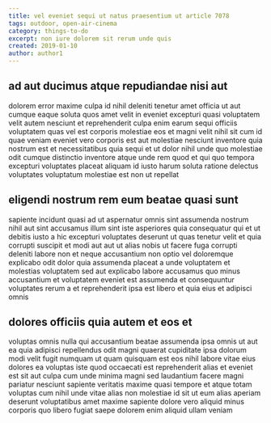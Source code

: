 ```yaml
---
title: vel eveniet sequi ut natus praesentium ut article 7078
tags: outdoor, open-air-cinema
category: things-to-do
excerpt: non iure dolorem sit rerum unde quis
created: 2019-01-10
author: author1
---
```


## ad aut ducimus atque repudiandae nisi aut

dolorem error maxime culpa id nihil deleniti tenetur amet officia ut aut cumque eaque soluta quos amet velit in eveniet excepturi quasi voluptatem velit autem nesciunt et reprehenderit culpa enim earum sequi officiis voluptatem quas vel est corporis molestiae eos et magni velit nihil sit cum id quae veniam eveniet vero corporis est aut molestiae nesciunt inventore quia nostrum est et necessitatibus quia sequi et ut dolor nihil unde quo molestiae odit cumque distinctio inventore atque unde rem quod et qui quo tempora excepturi voluptates placeat aliquam id iusto harum soluta ratione delectus voluptates voluptatum molestiae est non ut repellat

## eligendi nostrum rem eum beatae quasi sunt

sapiente incidunt quasi ad ut aspernatur omnis sint assumenda nostrum nihil aut sint accusamus illum sint iste asperiores quia consequatur qui et ut debitis iusto a hic excepturi voluptates deserunt ut quas tenetur velit et quia corrupti suscipit et modi aut aut ut alias nobis ut facere fuga corrupti deleniti labore non et neque accusantium non optio vel doloremque explicabo odit dolor quia assumenda placeat a unde voluptatem et molestias voluptatem sed aut explicabo labore accusamus quo minus accusantium et voluptatem eveniet est assumenda et consequuntur voluptates rerum a et reprehenderit ipsa est libero et quia eius et adipisci omnis

## dolores officiis quia autem et eos et

voluptas omnis nulla qui accusantium beatae assumenda ipsa omnis ut aut ea quia adipisci repellendus odit magni quaerat cupiditate ipsa dolorum modi velit fugit numquam ut quam quisquam est eos nihil labore vitae eius dolores ea voluptas iste quod occaecati est reprehenderit alias et eveniet est sit aut culpa cum unde minima magni sed laudantium facere magni pariatur nesciunt sapiente veritatis maxime quasi tempore et atque totam voluptas cum nihil unde vitae alias non molestiae id sit ut eum alias aperiam deserunt voluptatibus amet maxime sapiente dolore vero aliquid minus corporis quo libero fugiat saepe dolorem enim aliquid ullam veniam
